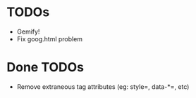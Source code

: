 # TODOs

 * Gemify!
 * Fix goog.html problem

# Done TODOs

 * Remove extraneous tag attributes (eg: style=, data-*=, etc)
